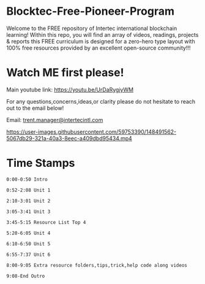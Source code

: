 # Blocktec-Free-Pioneer-Program

Welcome to the FREE repository of Intertec international blockchain learning! Within this repo, you will find an array of videos, readings, projects & reports
this FREE curriculum is designed for a zero-hero type layout with 100% free resources provided by an excellent open-source community!!!

  # Watch ME first please!
  
  Main youtube link: https://youtu.be/UrDaRygjyWM
   
  For any questions,concerns,ideas,or clarity please do not hesitate to reach out to the email below!
  
  Email: trent.manager@intertecintl.com
  
  
  



https://user-images.githubusercontent.com/59753390/148491562-5067db29-321a-40a3-8eec-a409dbd95434.mp4



  
     
   # Time Stamps
    
    
    0:00-0:50 Intro

    0:52-2:08 Unit 1

    2:10-3:01 Unit 2

    3:05-3:41 Unit 3

    3:45-5:15 Resource List Top 4

    5:20-6:05 Unit 4

    6:10-6:50 Unit 5

    6:55-7:37 Unit 6

    8:00-9:05 Extra resource folders,tips,trick,help code along videos

    9:08-End Outro

  

     

    







